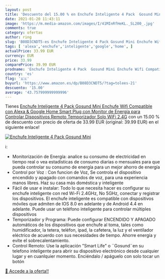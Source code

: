 ```yaml
---
layout: post
title: 'Descuento del 15.00 % en Enchufe Inteligente 4 Pack  Gosund Mini '
date: 2021-01-20 11:43:11
image: 'https://m.media-amazon.com/images/I/41MInRfHeKL._SL200_.jpg'
comments: true
category: ofertas
author: ring
slug: 'B08D3CNDT5-es Enchufe Inteligente 4 Pack Gosund Mini Enchufe Wifi...'
tags: [ 'alexa','enchufe','inteligente','google','home', ]
actualPrice: 33.99 EUR
currency: EUR
price: 33.99
comparePrice: 39.99 EUR
prodname: 'Enchufe Inteligente 4 Pack  Gosund Mini Enchufe Wifi Compatible con Alexa & Google Home  Smart Plug con Monitor de Energía para Controlar Dispositivos Remoto  Temporizador  Solo WiFi 2.4G'
country: 'es'
flag: '🇪🇸'
buyurl: 'https://www.amazon.es/dp/B08D3CNDT5/?tag=tolees-21'
descuento: '15.00'
average: '43.757999999999996'
---
```


Tienes [Enchufe Inteligente 4 Pack  Gosund Mini Enchufe Wifi Compatible con Alexa & Google Home  Smart Plug con Monitor de Energía para Controlar Dispositivos Remoto  Temporizador  Solo WiFi 2.4G](https://www.amazon.es/dp/B08D3CNDT5/?tag=tolees-21) con un 15.00 % de descuento con precio de oferta de 33.99 EUR (original: 39.99 EUR) en el siguiente enlace!

[![Enchufe Inteligente 4 Pack  Gosund Mini ](https://m.media-amazon.com/images/I/41MInRfHeKL._SL200_.jpg)](https://www.amazon.es/dp/B08D3CNDT5/?tag=tolees-21)

ℹ️:

- Monitorización de Energía: analice su consumo de electricidad en tiempo real o vea estadísticas de consumo diarias o mensuales para que pueda controlar su consumo de energía para un mejor ahorro de energía
- Control por Voz : Con funcion de Voz, Se controla el dispositivo encendido y apagado con comandos de voz, para una experiencia manos libres. Haz su casa más doméstica y inteligente
- Fácil de usar e instalar: Todo lo que necesita hacer es configurar su enchufe inteligente con red Wi-Fi 2.4GHz, No 5GHz, conectar y registrar los dispositivos. El enchufe inteligente es compatible con dispositivos móviles que admiten de IOS 8.0 en adelante y de Android 4.4 en adelante. Puede usar un teléfono inteligente para controlar múltiples dispositivos
- Temporizador y Programa: Puede configurar ENCENDIDO Y APAGADO automáticos de los dispositivos que enchufe al toma, tales como humidificador, la tetera, teléfon, ipad, la cafetera, la luz y el ventilador eléctrico de acuerdo con sus necesidades de tiempo. Ahorre energía y evite el sobrecalentamiento.
- Control Remoto: Use la aplicación "Smart Life" o ¨Gosund¨en su telefono inteligente para abrir su dispositivo electrónico desde cualquier lugar y en cuanlquier momento. Enciéndalo / apáguelo con solo tocar un botón

[🛒 Accede a la oferta!!](https://www.amazon.es/dp/B08D3CNDT5/?tag=tolees-21)
